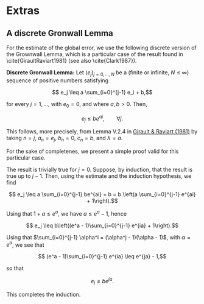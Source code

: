# Extras

## A discrete Gronwall Lemma

For the estimate of the global error, we use the following discrete version of the Grownwall Lemma, which is a particular case of the result found in \cite{GiraultRaviart1981} (see also \cite{Clark1987}).

**Discrete Gronwall Lemma:** Let $(e_j)_{j=0, \ldots, N}$ be a (finite or infinite, $N\leq \infty$) sequence of positive numbers satisfying
```math
    e_j \leq a \sum_{i=0}^{j-1} e_i + b,
```
for every $j=1, \ldots,$ with $e_0 = 0$, and where $a, b > 0$. Then,
```math
    e_j \leq b e^{aj}, \qquad \forall j.
```

This follows, more precisely, from Lemma V.2.4 in [Girault & Raviart (1981)](https://link.springer.com/book/10.1007/BFb0063447) by taking $n = j$, $a_n = e_j$, $b_n = 0$, $c_n = b$, and $\lambda = a$.

For the sake of completenes, we present a simple proof valid for this particular case.
    
The result is trivially true for $j=0$. Suppose, by induction, that the result is true up to $j-1$. Then, using the estimate and the induction hypothesis, we find
```math
   e_j \leq a \sum_{i=0}^{j-1} be^{ai} + b = b \left(a \sum_{i=0}^{j-1} e^{ai} + 1\right).
```

Using that $1 + a \leq e^a$, we have $a \leq e^a - 1$, hence
```math
    e_j \leq b\left((e^a - 1)\sum_{i=0}^{j-1} e^{ia} + 1\right).
```

Using that $\sum_{i=0}^{j-1} \alpha^i = (\alpha^j - 1)(\alpha - 1)$, with $\alpha = e^a$, we see that
```math
    (e^a - 1)\sum_{i=0}^{j-1} e^{ia} \leq e^{ja} - 1,
```
so that
```math
    e_j \leq be^{ja}.
```
This completes the induction.
